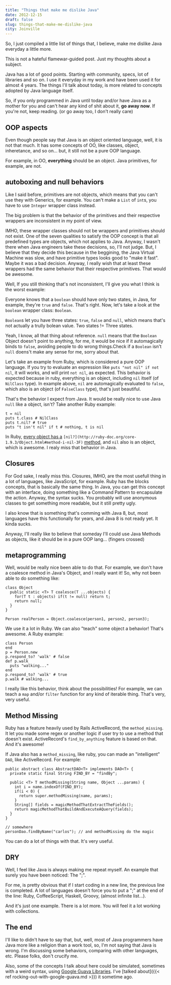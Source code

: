 ```yaml
---
title: "Things that make me dislike Java"
date: 2012-12-15
draft: false
slug: things-that-make-me-dislike-java
city: Joinville
---
```


So, I just compiled a little list of things that, I believe, make me dislike Java everyday a little more.

This is not a hateful flamewar-guided post. Just my thoughts about a subject.

Java has a lot of good points. Starting with community, specs, lot of libraries and so on. I use it everyday in my work and have been used it for almost 4 years. The things I'll talk about today, is more related to concepts adopted by Java language itself.

So, if you only programmed in Java until today and/or have Java as a mother for you and can't hear any kind of shit about it, **go away now**. If you're not, keep reading. (or go away too, I don't really care)

## OOP aspects

Even though people say that Java is an object oriented language, well, it is not that much. It has some concepts of OO, like classes, object, inheretance, and so on... but, it still not be a pure OOP language.

For example, in OO, **everything** should be an object. Java primitives, for example, are not.

## autoboxing and null behaviors

Like I said before, primitives are not objects, which means that you can't use they with Generics, for example. You can't make a `List` of `int`s, you have to use `Integer` wrapper class instead.

The big problem is that the behavior of the primitives and their respective wrappers are inconsistent in my point of view.

IMHO, these wrapper classes should not be wrappers and primitives should not exist. One of the seven qualities to satisfy the OOP concept is that all predefined types are objects, which not applies to Java. Anyway, I wasn't there when Java engineers take these decisions, so, I'll not judge. But, I believe that they decide this because in the beggining, the Java Virtual Machine was slow, and have primitive types looks good to "make it fast". Maybe it was a bad decision. Anyway, I really wish that at least these wrappers had the same behavior that their respective primitives. That would be awesome.

Well, If you still thinking that's not inconsistent, I'll give you what I think is the worst example:

Everyone knows that a `boolean` should have only two states, in Java, for example, they're `true` and `false`. That's right. Now, let's take a look at the `boolean` wrapper class: `Boolean`.

`Boolean`s let you have three states: `true`, `false` and `null`, which means that's not actually a trully bolean value. Two states != Three states.

Yeah, I know, all that thing about reference. `null` means that the `Boolean` Object doesn't point to anything, for me, it would be nice if it automagically binds to `false`, avoiding people to do wrong things.Check if a `Boolean` isn't `null` doens't make any sense for me, sorry about that.

Let's take an example from Ruby, which is considered a pure OOP language. If you try to evaluate an expression like `puts "not nil" if not nil`, it will works, and will print `not nil`, as expected. This behavior is expected because in ruby, everything is an object, including `nil` itself (of `NilClass` type). In example above, `nil` are automagically evaluated to `false`, which also is an object (of `FalseClass` type), that's just beautiful.

That's the behavior I expect from Java. It would be really nice to use Java `null` like a object, isn't? Take another Ruby example:

```
t = nil
puts t.class # NilClass
puts t.nil? # true
puts "t isn't nil" if t # nothing, t is nil
```

In Ruby, [every object has a](http://ruby-doc.org/core-1.9.3/Object.html#method-i-nil-3F) `[nil?](http://ruby-doc.org/core-1.9.3/Object.html#method-i-nil-3F)` [method](http://ruby-doc.org/core-1.9.3/Object.html#method-i-nil-3F), and `nil` also is an object, which is awesome. I realy miss that behavior in Java.

## Closures

For God sake, I really miss this. Closures, IMHO, are the most usefull thing in a lot of languages, like JavaScript, for example. Ruby has the blocks concepts, that is basically the same thing. In Java, you can get this concept with an interface, doing something like a Command Pattern to encapsulate the action. Anyway, the syntax sucks. You probably will use anonymous classes to get something more readable, but it still pretty ugly.

I also know that is something that's comming with Java 8, but, most languages have this functionally for years, and Java 8 is not ready yet. It kinda sucks.

Anyway, I'll really like to believe that someday I'll could use Java Methods as objects, like it should be in a pure OOP lang... (fingers crossed)

## metaprogramming

Well, would be really nice been able to do that. For example, we don't have a coalesce method in Java's Object, and I really want it! So, why not been able to do something like:

```
class Object
  public static <T> T coalesce(T ...objects) {
    for(T t : objects) if(t != null) return t;
    return null;
  }
}

Person realPerson = Object.coalesce(person1, person2, person3);
```

We use it a lot in Ruby. We can also "teach" some object a behavior! That's awesome. A Ruby example:

```
class Person
end
p = Person.new
p.respond_to? 'walk' # false
def p.walk
  puts "walking..."
end
p.respond_to? 'walk' # true
p.walk # walking...
```

I really like this behavior, think about the possibilities! For example, we can teach a `map` and/or `filter` function for any kind of iterable thing. That's very, very useful.

## Method Missing

Ruby has a feature heavily used by Rails ActiveRecord, the `method_missing`. It let you made some regex or another logic if user try to use a method that doesn't exist. ActiveRecord's `find_by_anything` feature is based on that. And it's awesome!

If Java also has a `method_missing`, like ruby, you can made an "intelligent" `DAO`, like ActiveRecord. For example:

```
public abstract class AbstractDAO<T> implements DAO<T> {
  private static final String FIND_BY = "findBy";

  public <T> T methodMissing(String name, Object ...params) {
    int i = name.indexOf(FIND_BY);
    if(i < 0) {
      return super.methodMissing(name, params);
    }
    String[] fields = magicMethodThatExtractTheFields();
    return magicMethodThatBuildAndExecuteAQuery(fields);
  }
}

// somewhere
personDao.findByName("carlos"); // and methodMissing do the magic
```

You can do a lot of things with that. It's very useful.

## DRY

Well, I feel like Java is always making me repeat myself. An example that surely you have been noticed: The ";".

For me, is pretty obvious that if I start coding in a new line, the previous line is completed. A lot of languages doesn't force you to put a ";" at the end of the line: Ruby, CoffeeScript, Haskell, Groovy, (almost infinite list...).

And it's just one example. There is a lot more. You will feel it a lot working with collections.

## The end

I'll like to didn't have to say that, but, well, most of Java programmers have Java more like a religion than a work tool, so, I'm not saying that Java is wrong. I'm discussing some behaviors, comparing with other languages, etc. Please folks, don't crucify me.

Also, some of the concepts I talk about here could be simulated, sometimes with a weird syntax, using [Google Guava Libraries](http://code.google.com/p/guava-libraries/). I've [talked about]({{< ref rocking-out-with-google-guava.md >}}) it sometime ago.
